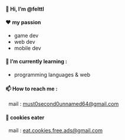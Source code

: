 #### 👋 Hi, I’m @felttl
#### ❤️ my passion
- game dev
- web dev
- mobile dev
#### 🌱 I’m currently learning :
- programming languages & web
#### 📫 How to reach me :
&nbsp;    mail : must0second0unnamed64@gmail.com 
#### 🍪 cookies eater 
&nbsp;   mail : eat.cookies.free.ads@gmail.com

